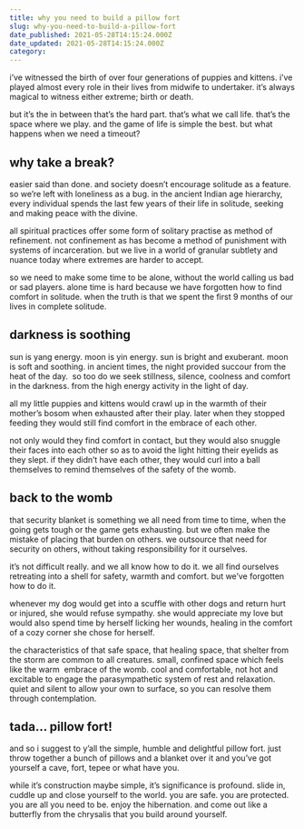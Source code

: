 ```yaml
---
title: why you need to build a pillow fort
slug: why-you-need-to-build-a-pillow-fort
date_published: 2021-05-28T14:15:24.000Z
date_updated: 2021-05-28T14:15:24.000Z
category: 
---
```

i’ve witnessed the birth of over four generations of puppies and kittens. i’ve played almost every role in their lives from midwife to undertaker. it’s always magical to witness either extreme; birth or death.

but it’s the in between that’s the hard part. that’s what we call life. that’s the space where we play. and the game of life is simple the best. but what happens when we need a timeout?

## why take a break?

easier said than done. and society doesn’t encourage solitude as a feature. so we’re left with loneliness as a bug. in the ancient Indian age hierarchy, every individual spends the last few years of their life in solitude, seeking and making peace with the divine.

all spiritual practices offer some form of solitary practise as method of refinement. not confinement as has become a method of punishment with systems of incarceration. but we live in a world of granular subtlety and nuance today where extremes are harder to accept.

so we need to make some time to be alone, without the world calling us bad or sad players. alone time is hard because we have forgotten how to find comfort in solitude. when the truth is that we spent the first 9 months of our lives in complete solitude.

## darkness is soothing

sun is yang energy. moon is yin energy. sun is bright and exuberant. moon is soft and soothing. in ancient times, the night provided succour from the heat of the day.  so too do we seek stillness, silence, coolness and comfort in the darkness. from the high energy activity in the light of day.

all my little puppies and kittens would crawl up in the warmth of their mother’s bosom when exhausted after their play. later when they stopped feeding they would still find comfort in the embrace of each other.

not only would they find comfort in contact, but they would also snuggle their faces into each other so as to avoid the light hitting their eyelids as they slept. if they didn’t have each other, they would curl into a ball themselves to remind themselves of the safety of the womb.

## back to the womb

that security blanket is something we all need from time to time, when the going gets tough or the game gets exhausting. but we often make the mistake of placing that burden on others. we outsource that need for security on others, without taking responsibility for it ourselves.

it’s not difficult really. and we all know how to do it. we all find ourselves retreating into a shell for safety, warmth and comfort. but we’ve forgotten how to do it.

whenever my dog would get into a scuffle with other dogs and return hurt or injured, she would refuse sympathy. she would appreciate my love but would also spend time by herself licking her wounds, healing in the comfort of a cozy corner she chose for herself.

the characteristics of that safe space, that healing space, that shelter from the storm are common to all creatures. small, confined space which feels like the warm  embrace of the womb. cool and comfortable, not hot and excitable to engage the parasympathetic system of rest and relaxation. quiet and silent to allow your own to surface, so you can resolve them through contemplation.

## tada… pillow fort!

and so i suggest to y’all the simple, humble and delightful pillow fort. just throw together a bunch of pillows and a blanket over it and you’ve got yourself a cave, fort, tepee or what have you.

while it’s construction maybe simple, it’s significance is profound. slide in, cuddle up and close yourself to the world. you are safe. you are protected. you are all you need to be. enjoy the hibernation. and come out like a butterfly from the chrysalis that you build around yourself.
